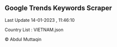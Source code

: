 

## Google Trends Keywords Scraper 
 
Last Update 14-01-2023 , 11:46:10

Country List :
VIETNAM.json



© Abdul Muttaqin 
